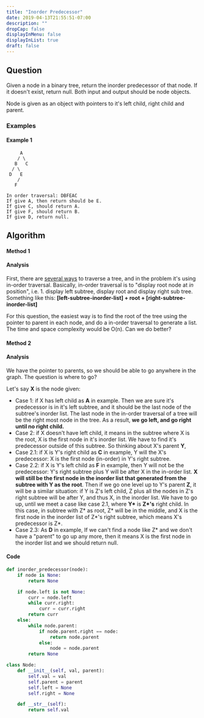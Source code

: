 ```yaml
---
title: "Inorder Predecessor"
date: 2019-04-13T21:55:51-07:00
description: ""
dropCap: false
displayInMenu: false
displayInList: true
draft: false
---
```


## Question
Given a node in a binary tree, return the inorder predecessor of that node. If it doesn't exist, return null. Both input and output should be node objects.

Node is given as an object with pointers to it's left child, right child and parent.

### Examples

#### Example 1
```
     A
    / \
   B   C
  / \
 D   E
    /
   F

In order traversal: DBFEAC
If give A, then return should be E. 
If give C, should return A. 
If give F, should return B. 
If give D, return null.
```


## Algorithm
#### Method 1
#### Analysis

First, there are [several ways](https://en.wikipedia.org/wiki/Tree_traversal) to traverse a tree, and in the problem it's using in-order traversal. Basically, in-order traversal is to "display root node at *in* position", i.e. 1. display left subtree, display root and display right sub tree. Something like this: **[left-subtree-inorder-list] + root + [right-subtree-inorder-list]**

For this question, the easiest way is to find the root of the tree using the pointer to parent in each node, and do a in-order traversal to generate a list. The time and space complexity would be O(n). Can we do better?


#### Method 2
#### Analysis
We have the pointer to parents, so we should be able to go anywhere in the graph. The question is where to go? 

Let's say **X** is the node given:

- Case 1: if X has left child as **A** in example. Then we are sure it's predecessor is in it's left subtree, and it should be the last node of the subtree's inorder list. The last node in the in-order traversal of a tree will be the right most node in the tree. As a result, **we go left, and go right until no right child.** 
- Case 2: if X doesn't have left child, it means in the subtree where X is the root, X is the first node in it's inorder list. We have to find it's predecessor outside of this subtree. So thinking about X's parent **Y**, 
 - Case 2.1: if X is Y's right child as **C** in example, Y will the X's predecessor: X is the first node (in-order) in Y's right subtree.
 - Case 2.2: if X is Y's left child as **F** in example, then Y will not be the predecessor: Y's right subtree plus Y will be after X in the in-order list. **X will still be the first node in the inorder list that generated from the subtree with Y as the root**. Then if we go one level up to Y's parent **Z**, it will be a similar situation: if Y is Z's left child, Z plus all the nodes in Z's right subtree will be after Y, and thus X, in the inorder list. We have to go up, until we meet a case like case 2.1, where **Y\*** is **Z\*'s** right child. In this case, in subtree with Z\* as root, Z\* will be in the middle, and X is the first node in the inorder list of Z\*'s right subtree, which means X's predecessor is Z\*.
 - Case 2.3: As **D** in example, If we can't find a node like Z\* and we don't have a "parent" to go up any more, then it means X is the first node in the inorder list and we should return null.

#### Code
```python
def inorder_predecessor(node):
    if node is None:
        return None

    if node.left is not None:
        curr = node.left
        while curr.right:
            curr = curr.right
        return curr
    else:
        while node.parent:
            if node.parent.right == node:
                return node.parent
            else:
                node = node.parent
        return None

class Node:
    def __init__(self, val, parent):
        self.val = val
        self.parent = parent
        self.left = None
        self.right = None

    def __str__(self):
        return self.val
```